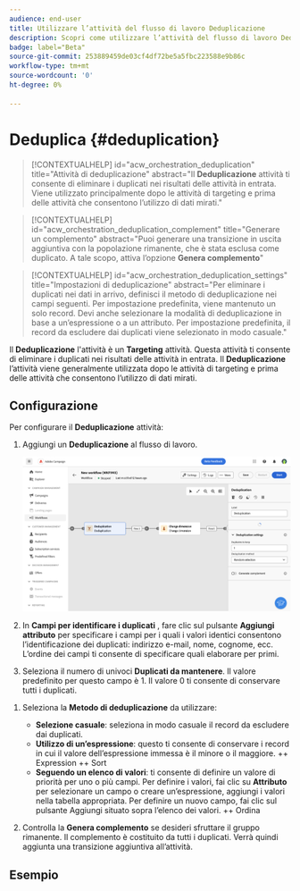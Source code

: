 ```yaml
---
audience: end-user
title: Utilizzare l’attività del flusso di lavoro Deduplicazione
description: Scopri come utilizzare l’attività del flusso di lavoro Deduplicazione
badge: label="Beta"
source-git-commit: 253889459de03cf4df72be5a5fbc223588e9b86c
workflow-type: tm+mt
source-wordcount: '0'
ht-degree: 0%

---
```



# Deduplica {#deduplication}

<!--
>[!CONTEXTUALHELP]
>id="acw_orchestration_deduplication_fields"
>title="Fork activity"
>abstract="The Deduplication activity allows you to..."
-->


>[!CONTEXTUALHELP]
>id="acw_orchestration_deduplication"
>title="Attività di deduplicazione"
>abstract="Il **Deduplicazione** attività ti consente di eliminare i duplicati nei risultati delle attività in entrata. Viene utilizzato principalmente dopo le attività di targeting e prima delle attività che consentono l’utilizzo di dati mirati."


>[!CONTEXTUALHELP]
>id="acw_orchestration_deduplication_complement"
>title="Generare un complemento"
>abstract="Puoi generare una transizione in uscita aggiuntiva con la popolazione rimanente, che è stata esclusa come duplicato. A tale scopo, attiva l’opzione **Genera complemento**"

>[!CONTEXTUALHELP]
>id="acw_orchestration_deduplication_settings"
>title="Impostazioni di deduplicazione"
>abstract="Per eliminare i duplicati nei dati in arrivo, definisci il metodo di deduplicazione nei campi seguenti. Per impostazione predefinita, viene mantenuto un solo record. Devi anche selezionare la modalità di deduplicazione in base a un’espressione o a un attributo. Per impostazione predefinita, il record da escludere dai duplicati viene selezionato in modo casuale."

Il **Deduplicazione** l&#39;attività è un **Targeting** attività. Questa attività ti consente di eliminare i duplicati nei risultati delle attività in entrata. Il **Deduplicazione** l’attività viene generalmente utilizzata dopo le attività di targeting e prima delle attività che consentono l’utilizzo di dati mirati.

## Configurazione

Per configurare il **Deduplicazione** attività:

1. Aggiungi un **Deduplicazione** al flusso di lavoro.

   ![](../assets/workflow-deduplication.png)

1. In **Campi per identificare i duplicati** , fare clic sul pulsante **Aggiungi attributo** per specificare i campi per i quali i valori identici consentono l’identificazione dei duplicati: indirizzo e-mail, nome, cognome, ecc. L’ordine dei campi ti consente di specificare quali elaborare per primi.

1. Seleziona il numero di univoci **Duplicati da mantenere**. Il valore predefinito per questo campo è 1. Il valore 0 ti consente di conservare tutti i duplicati.

<!--
    For example, if records A and B are considered duplicates of record Y, and a record C is considered as a duplicate of record Z:

    * If the value of the field is 1: only the Y and Z records are kept.
    * If the value of the field is 0: all the records are kept.
    * If the value of the field is 2: records C and Z are kept and two records from A, B, and Y are kept, by chance or depending on the deduplication method selected thereafter.

-->

1. Seleziona la **Metodo di deduplicazione** da utilizzare:

   * **Selezione casuale**: seleziona in modo casuale il record da escludere dai duplicati.
   * **Utilizzo di un’espressione**: questo ti consente di conservare i record in cui il valore dell’espressione immessa è il minore o il maggiore. ++ Expression ++ Sort
   * **Seguendo un elenco di valori**: ti consente di definire un valore di priorità per uno o più campi. Per definire i valori, fai clic su **Attributo** per selezionare un campo o creare un’espressione, aggiungi i valori nella tabella appropriata. Per definire un nuovo campo, fai clic sul pulsante Aggiungi situato sopra l’elenco dei valori. ++ Ordina

1. Controlla la **Genera complemento** se desideri sfruttare il gruppo rimanente. Il complemento è costituito da tutti i duplicati. Verrà quindi aggiunta una transizione aggiuntiva all’attività.

## Esempio

